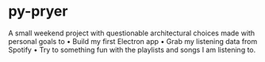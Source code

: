 
# py-pryer
A small weekend project with questionable architectural choices made with personal goals to
• Build my first Electron app
• Grab my listening data from Spotify
• Try to something fun with the playlists and songs I am listening to.
